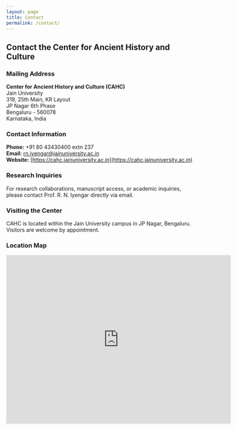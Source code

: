 ```yaml
---
layout: page
title: Contact
permalink: /contact/
---
```


## Contact the Center for Ancient History and Culture

### Mailing Address

**Center for Ancient History and Culture (CAHC)**  
Jain University  
319, 25th Main, KR Layout  
JP Nagar 6th Phase  
Bengaluru - 560078  
Karnataka, India

### Contact Information

**Phone:** +91 80 43430400 extn 237  
**Email:** [rn.iyengar@jainuniversity.ac.in](mailto:rn.iyengar@jainuniversity.ac.in)  
**Website:** [https://cahc.jainuniversity.ac.in](https://cahc.jainuniversity.ac.in)

### Research Inquiries

For research collaborations, manuscript access, or academic inquiries, please contact Prof. R. N. Iyengar directly via email.

### Visiting the Center

CAHC is located within the Jain University campus in JP Nagar, Bengaluru. Visitors are welcome by appointment.

### Location Map


<iframe src="https://www.google.com/maps/embed?pb=!1m18!1m12!1m3!1d3889.070465845399!2d77.58319381541126!3d12.90319041986555!2m3!1f0!2f0!3f0!3m2!1i1024!2i768!4f13.1!3m3!1m2!1s0x3bae15b2ba1ead9f%3A0x402ad60315e285b9!2sCenter%20for%20Ancient%20History%20%26%20Culture%20(CAHC)!5e0!3m2!1sen!2sin!4v1632371936850!5m2!1sen!2sin" width="600" height="450" style="border:0;" allowfullscreen="" loading="lazy"></iframe>